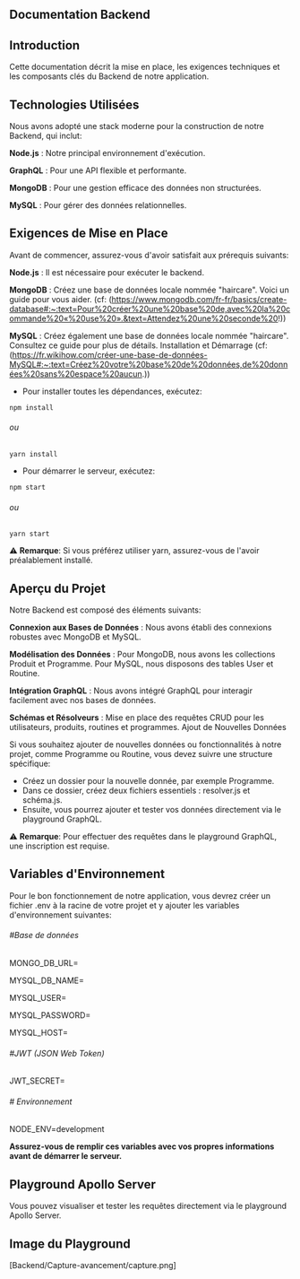 ## Documentation Backend

## Introduction

Cette documentation décrit la mise en place, les exigences techniques et les composants clés du Backend de notre application.

## Technologies Utilisées

Nous avons adopté une stack moderne pour la construction de notre Backend, qui inclut:

**Node.js** : Notre principal environnement d'exécution.

**GraphQL** : Pour une API flexible et performante.

**MongoDB** : Pour une gestion efficace des données non structurées.

**MySQL** : Pour gérer des données relationnelles.

## Exigences de Mise en Place

Avant de commencer, assurez-vous d'avoir satisfait aux prérequis suivants:

**Node.js** : Il est nécessaire pour exécuter le backend.

**MongoDB** : Créez une base de données locale nommée "haircare". Voici un guide pour vous aider. (cf: (https://www.mongodb.com/fr-fr/basics/create-database#:~:text=Pour%20créer%20une%20base%20de,avec%20la%20commande%20«%20use%20».&text=Attendez%20une%20seconde%20!))

**MySQL** : Créez également une base de données locale nommée "haircare". Consultez ce guide pour plus de détails.
Installation et Démarrage (cf: (https://fr.wikihow.com/créer-une-base-de-données-MySQL#:~:text=Créez%20votre%20base%20de%20données,de%20données%20sans%20espace%20aucun.))

- Pour installer toutes les dépendances, exécutez:

`npm install`
###### ou
`yarn install`

- Pour démarrer le serveur, exécutez:

`npm start`
###### ou
`yarn start`

⚠️ **Remarque**: Si vous préférez utiliser yarn, assurez-vous de l'avoir préalablement installé.

## Aperçu du Projet

Notre Backend est composé des éléments suivants:

**Connexion aux Bases de Données** : Nous avons établi des connexions robustes avec MongoDB et MySQL.

**Modélisation des Données** : Pour MongoDB, nous avons les collections Produit et Programme. Pour MySQL, nous disposons des tables User et Routine.

**Intégration GraphQL** : Nous avons intégré GraphQL pour interagir facilement avec nos bases de données.

**Schémas et Résolveurs** : Mise en place des requêtes CRUD pour les utilisateurs, produits, routines et programmes.
Ajout de Nouvelles Données

Si vous souhaitez ajouter de nouvelles données ou fonctionnalités à notre projet, comme Programme ou Routine, vous devez suivre une structure spécifique:

- Créez un dossier pour la nouvelle donnée, par exemple Programme.
- Dans ce dossier, créez deux fichiers essentiels : resolver.js et schéma.js.
- Ensuite, vous pourrez ajouter et tester vos données directement via le playground GraphQL.

⚠️ **Remarque**: Pour effectuer des requêtes dans le playground GraphQL, une inscription est requise.

## Variables d'Environnement

Pour le bon fonctionnement de notre application, vous devrez créer un fichier .env à la racine de votre projet et y ajouter les variables d'environnement suivantes:

######  #Base de données
MONGO_DB_URL=

MYSQL_DB_NAME=

MYSQL_USER=

MYSQL_PASSWORD=

MYSQL_HOST=

###### #JWT (JSON Web Token)
JWT_SECRET=

###### # Environnement
NODE_ENV=development

**Assurez-vous de remplir ces variables avec vos propres informations avant de démarrer le serveur.**

## Playground Apollo Server

Vous pouvez visualiser et tester les requêtes directement via le playground Apollo Server.

## Image du Playground

 [Backend/Capture-avancement/capture.png]